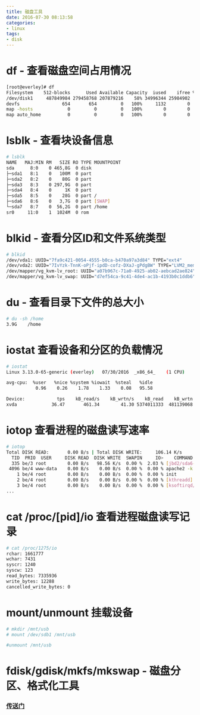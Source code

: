 ```yaml
---
title: 磁盘工具
date: 2016-07-30 08:13:58
categories:
- linux
tags:
- disk
---
```

# df - 查看磁盘空间占用情况
```bash
[root@everley]# df
Filesystem    512-blocks      Used Available Capacity  iused    ifree %iused  Mounted on
/dev/disk1     487849984 279458768 207879216    58% 34996344 25984902   57%   /
devfs                654       654         0   100%     1132        0  100%   /dev
map -hosts             0         0         0   100%        0        0  100%   /net
map auto_home          0         0         0   100%        0        0  100%   /home
```

# lsblk - 查看块设备信息
```bash
# lsblk
NAME   MAJ:MIN RM   SIZE RO TYPE MOUNTPOINT
sda      8:0    0 465,8G  0 disk
├─sda1   8:1    0   100M  0 part
├─sda2   8:2    0    80G  0 part
├─sda3   8:3    0 297,9G  0 part
├─sda4   8:4    0     1K  0 part
├─sda5   8:5    0    28G  0 part /
├─sda6   8:6    0   3,7G  0 part [SWAP]
└─sda7   8:7    0  56,2G  0 part /home
sr0     11:0    1  1024M  0 rom
```

# blkid - 查看分区ID和文件系统类型
```bash
# blkid
/dev/vda1: UUID="7fa9c421-0054-4555-b0ca-b470a97a3d84" TYPE="ext4"
/dev/vda2: UUID="7IvYzk-TnnK-oPjf-ipdD-cofz-DXaJ-gPdgBW" TYPE="LVM2_member"
/dev/mapper/vg_kvm-lv_root: UUID="a07b967c-71a0-4925-ab02-aebcad2ae824" TYPE="ext4"
/dev/mapper/vg_kvm-lv_swap: UUID="d7ef54ca-9c41-4de4-ac1b-4193b0c1ddb6" TYPE="swap"
```

# du - 查看目录下文件的总大小
```bash
# du -sh /home
3.9G    /home
```

# iostat 查看设备和分区的负载情况
```bash
# iostat
Linux 3.13.0-65-generic (everley)   07/30/2016  _x86_64_    (1 CPU)

avg-cpu:  %user   %nice %system %iowait  %steal   %idle
           0.96    0.26    1.78    1.33    0.08   95.58

Device:            tps    kB_read/s    kB_wrtn/s    kB_read    kB_wrtn
xvda             36.47       461.34        41.30 5374011333  481139068
```

# iotop 查看进程的磁盘读写速率
```bash
# iotop
Total DISK READ:       0.00 B/s | Total DISK WRITE:     106.14 K/s
  TID  PRIO  USER     DISK READ  DISK WRITE  SWAPIN     IO>    COMMAND
  335 be/3 root        0.00 B/s   98.56 K/s  0.00 %  2.03 % [jbd2/sda6-8]
 4096 be/4 www-data    0.00 B/s    0.00 B/s  0.00 %  0.00 % apache2 -k start
    1 be/4 root        0.00 B/s    0.00 B/s  0.00 %  0.00 % init
    2 be/4 root        0.00 B/s    0.00 B/s  0.00 %  0.00 % [kthreadd]
    3 be/4 root        0.00 B/s    0.00 B/s  0.00 %  0.00 % [ksoftirqd/0]
...
```

# cat /proc/[pid]/io 查看进程磁盘读写记录
```bash
# cat /proc/1275/io
rchar: 1661777
wchar: 7431
syscr: 1240
syscw: 123
read_bytes: 7335936
write_bytes: 12288
cancelled_write_bytes: 0
```

# mount/unmount 挂载设备
```bash
# mkdir /mnt/usb
# mount /dev/sdb1 /mnt/usb

#unmount /mnt/usb
```

# fdisk/gdisk/mkfs/mkswap - 磁盘分区、格式化工具
### [传送门](http://teaching.idallen.com/cst8207/13w/notes/720_partitions_and_file_systems.html])
